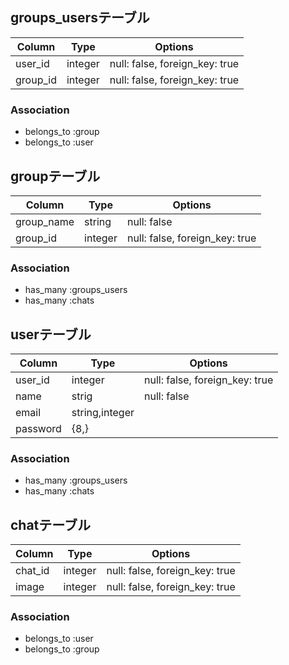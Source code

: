 ## groups_usersテーブル

|Column|Type|Options|
|------|----|-------|
|user_id|integer|null: false, foreign_key: true|
|group_id|integer|null: false, foreign_key: true|

### Association
- belongs_to :group
- belongs_to :user

## groupテーブル

|Column|Type|Options|
|------|----|-------|
|group_name|string|null: false|
|group_id|integer|null: false, foreign_key: true|

### Association
- has_many :groups_users
- has_many :chats


## userテーブル

|Column|Type|Options|
|------|----|-------|
|user_id|integer|null: false, foreign_key: true|
|name|strig|null: false|
|email|string,integer|
|password|{8,}

### Association
- has_many :groups_users
- has_many :chats


## chatテーブル

|Column|Type|Options|
|------|----|-------|
|chat_id|integer|null: false, foreign_key: true|
|image|integer|null: false, foreign_key: true|

### Association

- belongs_to :user
- belongs_to :group


